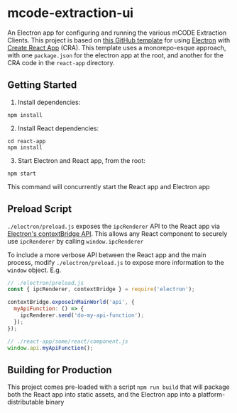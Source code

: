 # mcode-extraction-ui

An Electron app for configuring and running the various mCODE Extraction Clients. This project is based on [this GitHub template](https://github.com/mgramigna/electron-cra-template) for using [Electron](https://www.electronjs.org/) with [Create React App](https://create-react-app.dev/) (CRA). This template uses a monorepo-esque approach, with one `package.json` for the electron app at the root, and another for the CRA code in the `react-app` directory.

## Getting Started

1. Install dependencies:

```
npm install
```
2. Install React dependencies:
```
cd react-app
npm install
```
3. Start Electron and React app, from the root:
```
npm start
```
This command will concurrently start the React app and Electron app

## Preload Script

`./electron/preload.js` exposes the `ipcRenderer` API to the React app via [Electron's contextBridge API](https://www.electronjs.org/docs/api/context-bridge). This allows any React component to securely use `ipcRenderer` by calling `window.ipcRenderer`

To include a more verbose API between the React app and the main process, modify `./electron/preload.js` to expose more information to the `window` object. E.g.

``` JavaScript
// ./electron/preload.js
const { ipcRenderer, contextBridge } = require('electron');

contextBridge.exposeInMainWorld('api', {
  myApiFunction: () => {
    ipcRenderer.send('do-my-api-function');
  });
});

// ./react-app/some/react/component.js
window.api.myApiFunction();
```

## Building for Production

This project comes pre-loaded with a script `npm run build` that will package both the React app into static assets, and the Electron app into a platform-distributable binary
